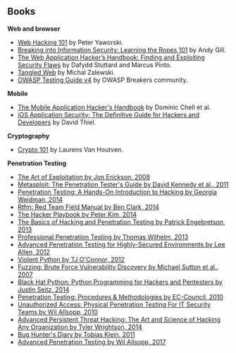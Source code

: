 ## Books
**Web and browser**
- [Web Hacking 101](https://leanpub.com/web-hacking-101) by Peter Yaworski.
- [Breaking into Information Security: Learning the Ropes 101](https://leanpub.com/ltr101-breaking-into-infosec) by Andy Gill.
- [The Web Application Hacker’s Handbook: Finding and Exploiting Security Flaws](https://www.amazon.com/Web-Application-Hackers-Handbook-Exploiting/dp/1118026470/) by Dafydd Stuttard and Marcus Pinto.
- [Tangled Web](https://www.nostarch.com/tangledweb) by Michal Zalewski.
- [OWASP Testing Guide v4](https://www.owasp.org/images/1/19/OTGv4.pdf) by OWASP Breakers community.

**Mobile**
- [The Mobile Application Hacker's Handbook](https://www.amazon.com/Mobile-Application-Hackers-Handbook/dp/1118958500) by Dominic Chell et al.
- [iOS Application Security: The Definitive Guide for Hackers and Developers](https://www.nostarch.com/iossecurity) by David Thiel.

**Cryptography**
- [Crypto 101](https://www.crypto101.io/) by Laurens Van Houtven.

**Penetration Testing**
- [The Art of Exploitation by Jon Erickson, 2008](https://www.nostarch.com/hacking2.htm)
- [Metasploit: The Penetration Tester's Guide by David Kennedy et al., 2011](https://www.nostarch.com/metasploit)
- [Penetration Testing: A Hands-On Introduction to Hacking by Georgia Weidman, 2014](https://www.nostarch.com/pentesting)
- [Rtfm: Red Team Field Manual by Ben Clark, 2014](http://www.amazon.com/Rtfm-Red-Team-Field-Manual/dp/1494295504/)
- [The Hacker Playbook by Peter Kim, 2014](http://www.amazon.com/The-Hacker-Playbook-Practical-Penetration/dp/1494932636/)
- [The Basics of Hacking and Penetration Testing by Patrick Engebretson, 2013](https://www.elsevier.com/books/the-basics-of-hacking-and-penetration-testing/engebretson/978-1-59749-655-1)
- [Professional Penetration Testing by Thomas Wilhelm, 2013](https://www.elsevier.com/books/professional-penetration-testing/wilhelm/978-1-59749-993-4)
- [Advanced Penetration Testing for Highly-Secured Environments by Lee Allen, 2012](http://www.packtpub.com/networking-and-servers/advanced-penetration-testing-highly-secured-environments-ultimate-security-gu)
- [Violent Python by TJ O'Connor, 2012](https://www.elsevier.com/books/violent-python/unknown/978-1-59749-957-6)
- [Fuzzing: Brute Force Vulnerability Discovery by Michael Sutton et al., 2007](http://www.fuzzing.org/)
- [Black Hat Python: Python Programming for Hackers and Pentesters by Justin Seitz, 2014](http://www.amazon.com/Black-Hat-Python-Programming-Pentesters/dp/1593275900)
- [Penetration Testing: Procedures & Methodologies by EC-Council, 2010](http://www.amazon.com/Penetration-Testing-Procedures-Methodologies-EC-Council/dp/1435483677)
- [Unauthorized Access: Physical Penetration Testing For IT Security Teams by Wil Allsopp, 2010](http://www.amazon.com/Unauthorised-Access-Physical-Penetration-Security-ebook/dp/B005DIAPKE)
- [Advanced Persistent Threat Hacking: The Art and Science of Hacking Any Organization by Tyler Wrightson, 2014](http://www.amazon.com/Advanced-Persistent-Threat-Hacking-Organization/dp/0071828362)
- [Bug Hunter's Diary by Tobias Klein, 2011](https://www.nostarch.com/bughunter)
- [Advanced Penetration Testing by Wil Allsopp, 2017](https://www.amazon.com/Advanced-Penetration-Testing-Hacking-Networks/dp/1119367689/)
